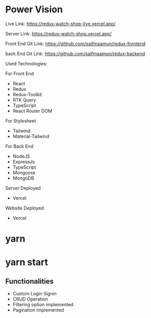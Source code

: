 # Power Vision

Live Link: https://redux-watch-shop-live.vercel.app/

Server Link: https://redux-watch-shop.vercel.app/

Front End Git Link: https://github.com/saifmaamun/redux-frontend

back End Git Link: https://github.com/saifmaamun/redux-backend

Used Technologies:

For Front End

- React
- Redux
- Redux-Toolkit
- RTK Query
- TypeScript
- React Router DOM

For Stylesheet

- Tailwind
- Material-Tailwind

For Back End

- NodeJS
- ExpressJs
- TypeScript
- Mongoose
- MongoDB

Server Deployed

- Vercel

Website Deployed

- Vercel

# yarn

# yarn start

## Functionalities

- Custom Login Signin
- CRUD Operation
- Filtering option implemented
- Pagination implemented

